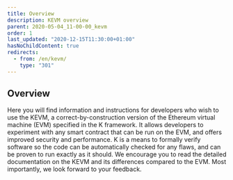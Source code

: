 ```yaml
---
title: Overview
description: KEVM overview
parent: 2020-05-04_11-00-00_kevm
order: 1
last_updated: "2020-12-15T11:30:00+01:00"
hasNoChildContent: true
redirects:
  - from: /en/kevm/
    type: "301"
---
```

## Overview

Here you will find information and instructions for developers who wish to use the KEVM, a correct-by-construction version of the Ethereum virtual machine (EVM) specified in the K framework. It allows developers to experiment with any smart contract that can be run on the EVM, and offers improved security and performance. K is a means to formally verify software so the code can be automatically checked for any flaws, and can be proven to run exactly as it should. We encourage you to read the detailed documentation on the KEVM and its differences compared to the EVM. Most importantly, we look forward to your feedback.
